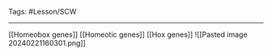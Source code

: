 Tags: #Lesson/SCW 

---
[[Homeobox genes]]
[[Homeotic genes]]
[[Hox genes]]
![[Pasted image 20240221160301.png]]